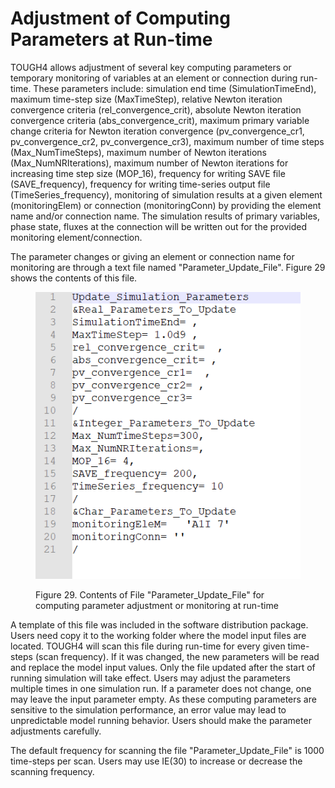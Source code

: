 # Adjustment of Computing Parameters at Run-time

TOUGH4 allows adjustment of several key computing parameters or temporary monitoring of variables at an element or connection during run-time. These parameters include:  simulation end time (SimulationTimeEnd), maximum time-step size (MaxTimeStep), relative Newton iteration convergence criteria (rel\_convergence\_crit), absolute Newton iteration convergence criteria (abs\_convergence\_crit), maximum primary variable change criteria for Newton iteration convergence (pv\_convergence\_cr1, pv\_convergence\_cr2, pv\_convergence\_cr3), maximum number of  time steps (Max\_NumTimeSteps), maximum number of Newton iterations (Max\_NumNRIterations), maximum number of Newton iterations for increasing time step size (MOP\_16), frequency for writing SAVE file (SAVE\_frequency), frequency for writing time-series output file (TimeSeries\_frequency), monitoring of simulation results at a given element (monitoringElem) or connection (monitoringConn) by providing the element name and/or connection name. The simulation results of primary variables, phase state, fluxes at the connection will be written out for the provided monitoring element/connection. &#x20;

The parameter changes or giving an element or connection name for monitoring are through a text file named "Parameter\_Update\_File". Figure 29 shows the contents of this file.

<figure><img src="../.gitbook/assets/image (8).png" alt=""><figcaption><p>Figure 29. Contents of File "Parameter_Update_File" for computing parameter adjustment or monitoring at run-time</p></figcaption></figure>

A template of this file was included in the software distribution package. Users need copy it to the working folder where the model input files are located. TOUGH4 will scan this file during run-time for every given time-steps (scan frequency). If it was changed, the new parameters will be read and replace the model input values. Only the file updated after the start of running simulation will take effect.   Users may adjust the parameters multiple times in one simulation run.  If a parameter does not change, one may leave the input parameter empty.  As these computing parameters are sensitive to the simulation performance, an error value may lead to unpredictable model running behavior. Users should make the parameter adjustments carefully. &#x20;

The default frequency for scanning the file "Parameter\_Update\_File" is 1000 time-steps per scan. Users may use IE(30) to increase or decrease the scanning frequency. &#x20;
